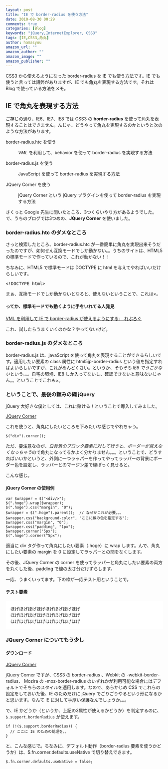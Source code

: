 ```yaml
---
layout: post
title: "IE で border-radius を使う方法"
date: 2010-08-30 00:29
comments: true
categories: [Blog]
keywords: "jQuery,InternetExplorer, CSS3"
tags: [IE,CSS3,角丸]
author: hamasyou
amazon_url: ""
amazon_author: ""
amazon_image: ""
amazon_publisher: ""
---
```


CSS3 から使えるようになった border-radius を IE でも使う方法です。IE でも使うと言っては語弊がありますが、IE でも角丸を表現する方法です。それは Blog で使っている方法をメモ。


<!-- more -->

<h2>IE で角丸を表現する方法</h2>

ご存じの通り、IE6、IE7、IE8 では CSS3 の <strong>border-radius</strong> を使って角丸を表現することはできません。んじゃ、どうやって角丸を実現するのかというと次のような方法があります。

<dl>
<dt>border-radius.htc を使う</dt>
<dd><p><em>VML</em> を利用して、behavior を使って border-radius を実現する方法</p></dd>
<dt>border-radius.js を使う</dt>
<dd><p>JavaScript を使って border-radius を実現する方法</p></dd>
<dt>JQuery Corner を使う</dt>
<dd><p>jQuery Corner という jQuery プラグインを使って border-radius を実現する方法</dd>
</dl>

さくっと Google 先生に聞いたところ、3つくらいやり方があるようでした。で、うちのブログでは3つめの、<strong>JQuery Corner</strong> を使いました。

<h3>border-radius.htc のダメなところ</h3>

さっと検索したところ、border-radius.htc が一番簡単に角丸を実現出来そうだったのですが、如何せん互換モードでしか動かない。。うちのサイトは、HTML5 の標準モードで作っているので、これが動かない！！

ちなみに、HTML5 で標準モードは DOCTYPE に html を与えてやればいいだけらしいです。

<pre>&lt;!DOCTYPE html&gt;</pre>

まぁ、互換モードでしか動かないとなると、使えないということで、これは×。

<h4>ってか、標準モードでも動くように手をいれてる人発見</h4>

<a href="http://www.revulo.com/blog/20071014.html" rel="external nofollow">VML を利用して IE で border-radius が使えるようにする」 れぶろぐ</a>

これ、試したらうまくいくのかな？やってないけど。

<h3>border-radius.js のダメなところ</h3>

border-radius.js は、javaScript を使って角丸を表現することができるらしいです。適用したい要素の class 属性に html5jp-border-radius という値を指定すればよいらしいですが、これがめんどくさい。というか、<em>そもそも IE8 でうごかない</em>という。。。自宅の環境、IE8 しか入ってないし、確認できないと意味ないじゃん。。ということでこれも×。

<h3>ということで、最後の頼みの綱 jQuery</h3>

jQuery 大好きな僕としては、これに賭ける！ということで導入してみました。

<a href="http://www.malsup.com/jquery/corner/" rel="external nofollow">JQuery Corner</a>

これを使うと、角丸にしたいところを下みたいな感じでやれちゃう。

<pre class="code"><code>$("div").corner();</code></pre>

ただ、要注意なのが、<em>白背景のブロック要素に対して行うと、ボーダーが見えなくなっちゃう</em>ので角丸になってるかよく分かりません。。。ということで、どうすればいいかというと、外側に一つラッパーを作ってやってラッパーの背景にボーダー色を設定し、ラッパーとのマージン差で線ぽっく見せると。

こんな感じ。

<section>

<h4>jQuery Corner の使用例</h4>

<pre class="code"><code><span class="keyword">var</span> $wrapper = $(<span class="str">&quot;&lt;div/&gt;&quot;</span>);
$(<span class="str">&quot;.hoge&quot;</span>).wrap($wrapper);
$(<span class="str">&quot;.hoge&quot;</span>).css(<span class="str">&quot;margin&quot;</span>, <span class="str">&quot;0&quot;</span>);
$wrapper = $(<span class="str">&quot;.hoge&quot;</span>).parent();  <span class="rem">// なぜかこれが必要。。。</span>
$wrapper.css(<span class="str">&quot;background-color&quot;</span>, <span class="str">&quot;ここに線の色を指定する&quot;</span>);
$wrapper.css(<span class="str">&quot;margin&quot;</span>, <span class="str">&quot;0&quot;</span>);
$wrapper.css(<span class="str">&quot;padding&quot;</span>, <span class="str">&quot;1px&quot;</span>);
$wrapper.corner(<span class="str">&quot;5px&quot;</span>);
$(<span class="str">&quot;.hoge&quot;</span>).corner(<span class="str">&quot;5px&quot;</span>);</code></pre>

</section>

適当に div タグ作って角丸にしたい要素（.hoge）に wrap します。んで、角丸にしたい要素の margin を 0 に設定してラッパーとの間をなくします。

その後、JQuery Corner の corner を使ってラッパーと角丸にしたい要素の両方を丸くした後、padding で線の太さ分だけずらします。

一応、うまくいってます。下の枠が一応テスト用ということで。

<h4>テスト要素</h4>

<script src="http://malsup.github.io/jquery.corner.js"></script>
<script type="text/javascript">
jQuery(function($) {
  var $wrapper = $("<div/>");
  $("#radius-target").wrap($wrapper);
  $("#radius-target").css("margin", "0");
 
  $wrapper = $("#radius-target").parent();
  $wrapper.css("background-color", "#31B5D6");
  $wrapper.css("margin", "0");
  $wrapper.css("padding", "2px");     // 2px の枠線
  $wrapper.corner("tl 12px");         // 左上だけ角丸にする
  $("#radius-target").corner("tl 12px");
});
</script>

<div id="radius-target" style="background-color: #FFF; padding: 15px;">ほげほげほげほげほげほげほげほげ<br />ほげほげほげほげほげほげほげほげ<br />ほげほげほげほげほげほげほげほげ</div>

<h3>JQuery Corner についてもう少し</h3>

<section>

<h4>ダウンロード</h4>

<a href="http://www.malsup.com/jquery/corner/" rel="external nofollow">JQuery Corner</a>

</section>

jQuery Corner ですが、CSS3 の border-radius 、Webkit の -webkit-border-radius、 Mozira の -moz-border-radius のいずれかが利用可能な場合にはデフォルトでそちらのスタイルを適用します。なので、あらかじめ CSS でこれらの設定をしておいた後、IE のためだけに jQuery でごりごりやるという形になるかと思います。なんて IE に対して手厚い保護なんでしょうか。。。

で、IE かどうか（というか、上記の3属性が使えるかどうか）を判定するのに、<code>$.support.borderRadius</code> が使えます。

<pre class="code"><code><span class="keyword">if</span> (!($.support.borderRadius)) {
  <span class="comment">// ここに IE のための処理を。。</span>
}</code></pre>

と、こんな感じで。ちなみに、デフォルト動作（border-radius 要素を使うかどうか）は、$.fn.corner.defaults.useNative で切り替えできます。

<pre class="code"><code>$.fn.corner.defaults.useNative = <span class="keyword">false</span>;</code></pre>




